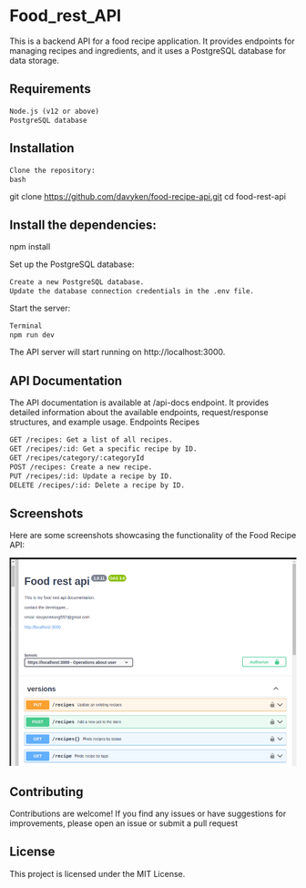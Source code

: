 # Food_rest_API

This is a backend API for a food recipe application. It provides endpoints for managing recipes and ingredients, and it uses a PostgreSQL database for data storage.
## Requirements

    Node.js (v12 or above)
    PostgreSQL database

## Installation

    Clone the repository:
    bash

git clone https://github.com/davyken/food-recipe-api.git
cd food-rest-api

## Install the dependencies:

npm install

Set up the PostgreSQL database:

    Create a new PostgreSQL database.
    Update the database connection credentials in the .env file.


Start the server:

    Terminal
    npm run dev

The API server will start running on http://localhost:3000.

## API Documentation

The API documentation is available at /api-docs endpoint. It provides detailed information about the available endpoints, request/response structures, and example usage.
Endpoints
Recipes

    GET /recipes: Get a list of all recipes.
    GET /recipes/:id: Get a specific recipe by ID.
    GET /recipes/category/:categoryId
    POST /recipes: Create a new recipe.
    PUT /recipes/:id: Update a recipe by ID.
    DELETE /recipes/:id: Delete a recipe by ID.

## Screenshots

Here are some screenshots showcasing the functionality of the Food Recipe API:

![alt text](image.png)

## Contributing 
Contributions are welcome! If you find any issues or have suggestions for improvements, please open an issue or submit a pull request

## License
This project is licensed under the MIT License.